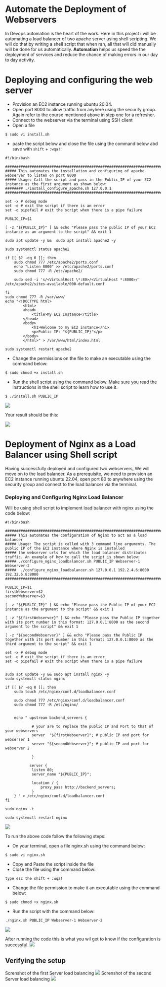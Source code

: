 # Automate the Deployment of Webservers
In Devops automation is the heart of the work. Here in this project i will be automating a load balancer of two apache server using shell scripting. We will do that by writing a shell script that when ran, all that will did manually will be done for us automatically. **Automation** helps us speed the the deployment of services and reduce the chance of making errors in our day to day activity.

# Deploying and configuring the web server
- Provision an EC2 instance running ubuntu 20.04. 
-  Open port 8000 to allow traffic from anyhere using the security group. Again refer to the course mentioned above in step one for a refresher.
-  Connect to the webserver via the terminal using SSH client
-  Open a file
```
$ sudo vi install.sh
```
- paste the script below and close the file using the command below abd save with `shift` + `:wqa!`:
```
#!/bin/bash

####################################################################################################################
##### This automates the installation and configuring of apache webserver to listen on port 8000
##### Usage: Call the script and pass in the Public_IP of your EC2 instance as the first argument as shown below:
######## ./install_configure_apache.sh 127.0.0.1
####################################################################################################################

set -x # debug mode
set -e # exit the script if there is an error
set -o pipefail # exit the script when there is a pipe failure

PUBLIC_IP=$1

[ -z "${PUBLIC_IP}" ] && echo "Please pass the public IP of your EC2 instance as an argument to the script" && exit 1

sudo apt update -y &&  sudo apt install apache2 -y

sudo systemctl status apache2

if [[ $? -eq 0 ]]; then
    sudo chmod 777 /etc/apache2/ports.conf
    echo "Listen 8000" >> /etc/apache2/ports.conf
    sudo chmod 777 -R /etc/apache2/

    sudo sed -i 's/<VirtualHost \*:80>/<VirtualHost *:8000>/' /etc/apache2/sites-available/000-default.conf

fi
sudo chmod 777 -R /var/www/
echo "<!DOCTYPE html>
        <html>
        <head>
            <title>My EC2 Instance</title>
        </head>
        <body>
            <h1>Welcome to my EC2 instance</h1>
            <p>Public IP: "${PUBLIC_IP}"</p>
        </body>
        </html>" > /var/www/html/index.html

sudo systemctl restart apache2
```
-  Change the permissions on the file to make an executable using the command below:
```
$ sudo chmod +x install.sh
```
-  Run the shell script using the command below. Make sure you read the instructions in the shell script to learn how to use it.

```
$ ./install.sh PUBLIC_IP
```
<img src="./images/img01.png">

Your result should be this:

<img src="./images/img02.png">

# Deployment of Nginx as a Load Balancer using Shell script

Having successfully deployed and configured two webservers, We will move on to the load balancer. As a prerequisite, we need to provision an EC2 instance running ubuntu 22.04, open port 80 to anywhere using the security group and connect to the load balancer via the terminal.

### Deploying and Configuring Nginx Load Balancer

Will be using shell script to implement load balancer with nginx using the code below:

```
#!/bin/bash

######################################################################################################################
##### This automates the configuration of Nginx to act as a load balancer
##### Usage: The script is called with 3 command line arguments. The public IP of the EC2 instance where Nginx is installed
##### the webserver urls for which the load balancer distributes traffic. An example of how to call the script is shown below:
##### ./configure_nginx_loadbalancer.sh PUBLIC_IP Webserver-1 Webserver-2
#####  ./configure_nginx_loadbalancer.sh 127.0.0.1 192.2.4.6:8000  192.32.5.8:8000
############################################################################################################# 

PUBLIC_IP=$1
firstWebserver=$2
secondWebserver=$3

[ -z "${PUBLIC_IP}" ] && echo "Please pass the Public IP of your EC2 instance as the argument to the script" && exit 1

[ -z "${firstWebserver}" ] && echo "Please pass the Public IP together with its port number in this format: 127.0.0.1:8000 as the second argument to the script" && exit 1

[ -z "${secondWebserver}" ] && echo "Please pass the Public IP together with its port number in this format: 127.0.0.1:8000 as the third argument to the script" && exit 1

set -x # debug mode
set -e # exit the script if there is an error
set -o pipefail # exit the script when there is a pipe failure


sudo apt update -y && sudo apt install nginx -y
sudo systemctl status nginx

if [[ $? -eq 0 ]]; then
    sudo touch /etc/nginx/conf.d/loadbalancer.conf

    sudo chmod 777 /etc/nginx/conf.d/loadbalancer.conf
    sudo chmod 777 -R /etc/nginx/

    
    echo " upstream backend_servers {

            # your are to replace the public IP and Port to that of your webservers
            server  "${firstWebserver}"; # public IP and port for webserser 1
            server "${secondWebserver}"; # public IP and port for webserver 2

            }

           server {
            listen 80;
            server_name "${PUBLIC_IP}";

            location / {
                proxy_pass http://backend_servers;   
            }
    } " > /etc/nginx/conf.d/loadbalancer.conf
fi

sudo nginx -t

sudo systemctl restart nginx

```
<img src="./images/img07.png">

To run the above code follow the following steps:
-  On your terminal, open a file nginx.sh using the command below:
```
$ sudo vi nginx.sh
```
-  Copy and Paste the script inside the file
-  Close the file using the command below:
```
type esc the shift + :wqa!
```
-  Change the file permission to make it an executable using the command below:
```
$ sudo chmod +x nginx.sh
```
-  Run the script with the command below:
```
./nginx.sh PUBLIC_IP Webserver-1 Webserver-2
```
<img src="./images/img03.png">

After running the code this is what you wil get to know if the configuration is successful. 
<img src="./images/img04.png">

## Verifying the setup
Screnshot of the first Server load balancing
<img src="./images/img05.png">
Screnshot of the second Server load balancing
<img src="./images/img06.png">
